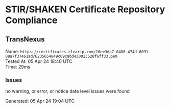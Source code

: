 # STIR/SHAKEN Certificate Repository Compliance

## TransNexus

Name: `https://certificates.clearip.com/16ee3de7-0486-474d-8091-08a7f37461ad/6235654849c09c9bd430023528f6ff33.pem`\
Tested At: 05 Apr 24 18:40 UTC\
Time: 29ms

### Issues

no warning, or error, or notice date level issues were found

Generated: 05 Apr 24 19:04 UTC